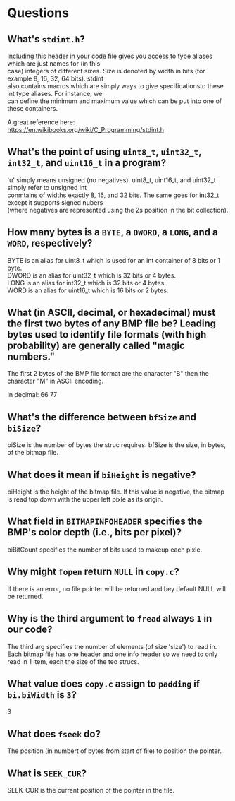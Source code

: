 # Questions

## What's `stdint.h`?

Including this header in your code file gives you access to type aliases which are just names for (in this  
case) integers of different sizes. Size is denoted by width in bits (for example 8, 16, 32, 64 bits). stdint  
also contains macros which are simply ways to give specificationsto these int type aliases. For instance, we  
can define the minimum and maximum value which can be put into one of these containers.  

A great reference here: https://en.wikibooks.org/wiki/C_Programming/stdint.h 


## What's the point of using `uint8_t`, `uint32_t`, `int32_t`, and `uint16_t` in a program?

'u' simply means unsigned (no negatives). uint8_t, uint16_t, and uint32_t simply refer to unsigned int  
conmtains of widths exactly 8, 16, and 32 bits. The same goes for int32_t except it supports signed nubers  
(where negatives are represented using the 2s position in the bit collection).  


## How many bytes is a `BYTE`, a `DWORD`, a `LONG`, and a `WORD`, respectively?

BYTE is an alias for uint8_t which is used for an int container of 8 bits or 1 byte.   
DWORD is an alias for uint32_t which is 32 bits or 4 bytes.  
LONG is an alias for int32_t which is 32 bits or 4 bytes.  
WORD is an alias for uint16_t which is 16 bits or 2 bytes. 


## What (in ASCII, decimal, or hexadecimal) must the first two bytes of any BMP file be? Leading bytes used to identify file formats (with high probability) are generally called "magic numbers."

The first 2 bytes of the BMP file format are the character "B" then the character "M" in ASCII encoding.

In decimal: 66 77

## What's the difference between `bfSize` and `biSize`?

biSize is the number of bytes the struc requires. bfSize is the size, in bytes, of the bitmap file. 

## What does it mean if `biHeight` is negative?

biHeight is the height of the bitmap file. If this value is negative, the bitmap is read top down with the upper left pixle as its origin. 

## What field in `BITMAPINFOHEADER` specifies the BMP's color depth (i.e., bits per pixel)?

biBitCount specifies the number of bits used to makeup each pixle. 

## Why might `fopen` return `NULL` in `copy.c`?

If there is an error, no file pointer will be returned and bey default NULL will be returned. 

## Why is the third argument to `fread` always `1` in our code?

The third arg specifies the number of elements (of size 'size') to read in. Each bitmap file has one header and one info header so we need to only read in 1 item, each the size of the teo strucs. 

## What value does `copy.c` assign to `padding` if `bi.biWidth` is `3`?

3

## What does `fseek` do?

The position (in numbert of bytes from start of file) to position the pointer. 

## What is `SEEK_CUR`?

SEEK_CUR is the current position of the pointer in the file.

